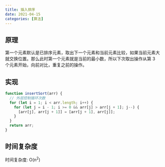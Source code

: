 ```yaml
---
title: 插入排序
date: 2021-04-15
categories: [算法]
---
```


## 原理

第一个元素默认是已排序元素，取出下一个元素和当前元素比较，如果当前元素大就交换位置。那么此时第一个元素就是当前的最小数，所以下次取出操作从第 3 个元素开始，向前对比，重复之前的操作。

## 实现

```js
function insertSort(arr) {
  // 外层控制循环次数
  for (let i = 1; i < arr.length; i++) {
    for (let j = i - 1; i >= 0 && arr[j] > arr[j + 1]; j--) {
      [arr[j], arr[j + 1]] = [arr[j + 1], arr[j]];
    }
  }
  return arr;
}
```

## 时间复杂度

时间复杂度: O(n<sup>2</sup>)
